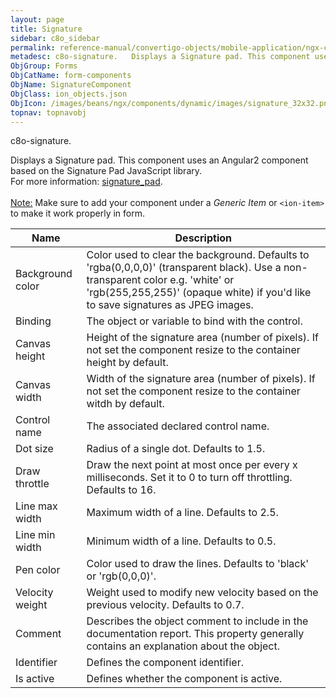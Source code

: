 ```yaml
---
layout: page
title: Signature
sidebar: c8o_sidebar
permalink: reference-manual/convertigo-objects/mobile-application/ngx-components/form-components/signature/
metadesc: c8o-signature.   Displays a Signature pad. This component uses an Angular2 component based on the Signature Pad JavaScript library. For more informati
ObjGroup: Forms
ObjCatName: form-components
ObjName: SignatureComponent
ObjClass: ion_objects.json
ObjIcon: /images/beans/ngx/components/dynamic/images/signature_32x32.png
topnav: topnavobj
---
```

c8o-signature. <br/>

 Displays a Signature pad. This component uses an Angular2 component based on the Signature Pad JavaScript library.<br/>
For more information: <a href='https://github.com/szimek/signature_pad'>signature_pad</a>.<br/>
<br/>
<span class='orangetwinsoft'><u>Note:</u></span> Make sure to add your component under a <i>Generic Item</i> or <code>&lt;ion-item&gt;</code> to make it work properly in form.<br/>


Name | Description 
--- | ---
Background color | Color used to clear the background. Defaults to 'rgba(0,0,0,0)' (transparent black). Use a non-transparent color e.g. 'white' or 'rgb(255,255,255)' (opaque white) if you'd like to save signatures as JPEG images.
Binding | The object or variable to bind with the control.
Canvas height | Height of the signature area (number of pixels). If not set the component resize to the container height by default.
Canvas width | Width of the signature area (number of pixels). If not set the component resize to the container witdh by default.
Control name | The associated declared control name.
Dot size | Radius of a single dot. Defaults to 1.5.
Draw throttle | Draw the next point at most once per every x milliseconds. Set it to 0 to turn off throttling. Defaults to 16.
Line max width | Maximum width of a line. Defaults to 2.5.
Line min width | Minimum width of a line. Defaults to 0.5.
Pen color | Color used to draw the lines. Defaults to 'black' or 'rgb(0,0,0)'.
Velocity weight | Weight used to modify new velocity based on the previous velocity. Defaults to 0.7.
Comment | Describes the object comment to include in the documentation report.  This property generally contains an explanation about the object. 
Identifier | Defines the component identifier.  
Is active | Defines whether the component is active. 

